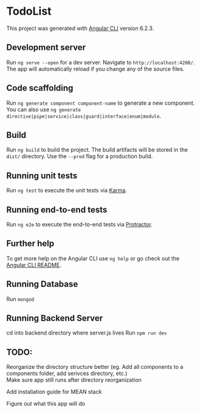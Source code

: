 # TodoList

This project was generated with [Angular CLI](https://github.com/angular/angular-cli) version 6.2.3.

## Development server

Run `ng serve --open` for a dev server. Navigate to `http://localhost:4200/`. The app will automatically reload if you change any of the source files.

## Code scaffolding

Run `ng generate component component-name` to generate a new component. You can also use `ng generate directive|pipe|service|class|guard|interface|enum|module`.

## Build

Run `ng build` to build the project. The build artifacts will be stored in the `dist/` directory. Use the `--prod` flag for a production build.

## Running unit tests

Run `ng test` to execute the unit tests via [Karma](https://karma-runner.github.io).

## Running end-to-end tests

Run `ng e2e` to execute the end-to-end tests via [Protractor](http://www.protractortest.org/).

## Further help

To get more help on the Angular CLI use `ng help` or go check out the [Angular CLI README](https://github.com/angular/angular-cli/blob/master/README.md).

## Running Database

Run `mongod`

## Running Backend Server

cd into backend directory where server.js lives
Run `npm run dev`

## TODO:
Reorganize the directory structure better (eg. Add all components to a components folder, add serivces directory, etc.)  
Make sure app still runs after directory reorganization

Add installation guide for MEAN stack 

Figure out what this app will do 